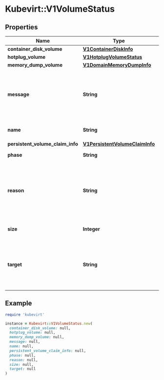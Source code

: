 # Kubevirt::V1VolumeStatus

## Properties

| Name | Type | Description | Notes |
| ---- | ---- | ----------- | ----- |
| **container_disk_volume** | [**V1ContainerDiskInfo**](V1ContainerDiskInfo.md) |  | [optional] |
| **hotplug_volume** | [**V1HotplugVolumeStatus**](V1HotplugVolumeStatus.md) |  | [optional] |
| **memory_dump_volume** | [**V1DomainMemoryDumpInfo**](V1DomainMemoryDumpInfo.md) |  | [optional] |
| **message** | **String** | Message is a detailed message about the current hotplug volume phase | [optional] |
| **name** | **String** | Name is the name of the volume | [default to &#39;&#39;] |
| **persistent_volume_claim_info** | [**V1PersistentVolumeClaimInfo**](V1PersistentVolumeClaimInfo.md) |  | [optional] |
| **phase** | **String** | Phase is the phase | [optional] |
| **reason** | **String** | Reason is a brief description of why we are in the current hotplug volume phase | [optional] |
| **size** | **Integer** | Represents the size of the volume | [optional] |
| **target** | **String** | Target is the target name used when adding the volume to the VM, eg: vda | [default to &#39;&#39;] |

## Example

```ruby
require 'kubevirt'

instance = Kubevirt::V1VolumeStatus.new(
  container_disk_volume: null,
  hotplug_volume: null,
  memory_dump_volume: null,
  message: null,
  name: null,
  persistent_volume_claim_info: null,
  phase: null,
  reason: null,
  size: null,
  target: null
)
```

